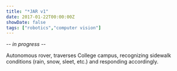 ```yaml
---
title: "*JAR v1"
date: 2017-01-22T00:00:00Z
showDate: false
tags: ["robotics","computer vision"]
---
```


-- *in progress* --

Autonomous rover, traverses College campus, recognizing sidewalk conditions (rain, snow, sleet, etc.) and responding accordingly.